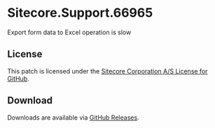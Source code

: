 # Sitecore.Support.66965
Export form data to Excel operation is slow

## License  
This patch is licensed under the [Sitecore Corporation A/S License for GitHub](https://github.com/sitecoresupport/Sitecore.Support.66965/blob/master/LICENSE).  

## Download  
Downloads are available via [GitHub Releases](https://github.com/sitecoresupport/Sitecore.Support.66965/releases).  
